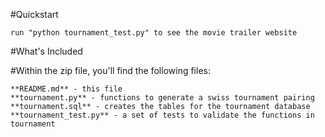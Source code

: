 
#Quickstart

    run "python tournament_test.py" to see the movie trailer website

#What's Included

#Within the zip file, you'll find the following files:

    **README.md** - this file
    **tournament.py** - functions to generate a swiss tournament pairing
    **tournament.sql** - creates the tables for the tournament database
    **tournament_test.py** - a set of tests to validate the functions in tournament

